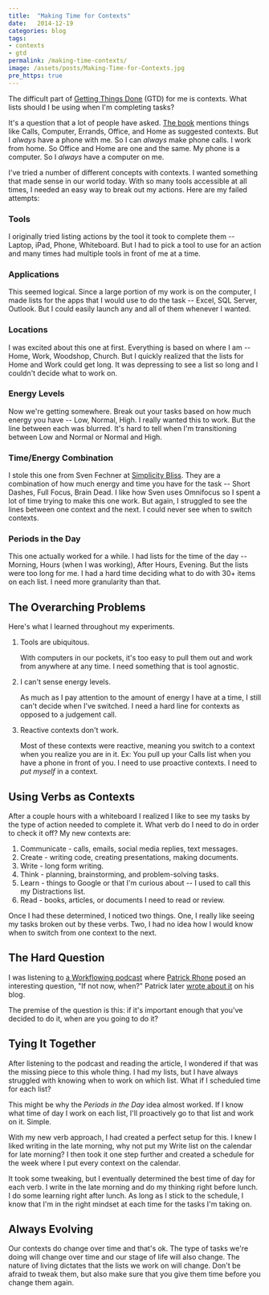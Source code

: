 ```yaml
---
title:  "Making Time for Contexts"
date:   2014-12-19
categories: blog
tags:
- contexts
- gtd
permalink: /making-time-contexts/
image: /assets/posts/Making-Time-for-Contexts.jpg
pre_https: true
---
```


The difficult part of [Getting Things Done](http://joebuhlig.com/getting-things-done-introduction/) (GTD) for me is contexts. What lists should I be using when I'm completing tasks?

<!--more-->

It's a question that a lot of people have asked. [The book](http://www.amazon.com/Getting-Things-Done-Stress-Free-Productivity/dp/0142000280) mentions things like Calls, Computer, Errands, Office, and Home as suggested contexts. But I _always_ have a phone with me. So I can _always_ make phone calls. I work from home. So Office and Home are one and the same. My phone is a computer. So I _always_ have a computer on me.

I've tried a number of different concepts with contexts. I wanted something that made sense in our world today. With so many tools accessible at all times, I needed an easy way to break out my actions. Here are my failed attempts:

### Tools

I originally tried listing actions by the tool it took to complete them -- Laptop, iPad, Phone, Whiteboard. But I had to pick a tool to use for an action and many times had multiple tools in front of me at a time.

### Applications

This seemed logical. Since a large portion of my work is on the computer, I made lists for the apps that I would use to do the task -- Excel, SQL Server, Outlook. But I could easily launch any and all of them whenever I wanted.

### Locations

I was excited about this one at first. Everything is based on where I am -- Home, Work, Woodshop, Church. But I quickly realized that the lists for Home and Work could get long. It was depressing to see a list so long and I couldn't decide what to work on.

### Energy Levels

Now we're getting somewhere. Break out your tasks based on how much energy you have -- Low, Normal, High. I really wanted this to work. But the line between each was blurred. It's hard to tell when I'm transitioning between Low and Normal or Normal and High.

### Time/Energy Combination

I stole this one from Sven Fechner at [Simplicity Bliss](http://simplicitybliss.com/a-fresh-take-on-contexts). They are a combination of how much energy and time you have for the task -- Short Dashes, Full Focus, Brain Dead. I like how Sven uses Omnifocus so I spent a lot of time trying to make this one work. But again, I struggled to see the lines between one context and the next. I could never see when to switch contexts.

### Periods in the Day

This one actually worked for a while. I had lists for the time of the day -- Morning, Hours (when I was working), After Hours, Evening. But the lists were too long for me. I had a hard time deciding what to do with 30+ items on each list. I need more granularity than that.

## The Overarching Problems

Here's what I learned throughout my experiments.

1.  Tools are ubiquitous.

    With computers in our pockets, it's too easy to pull them out and work from anywhere at any time. I need something that is tool agnostic.

2.  I can't sense energy levels.

    As much as I pay attention to the amount of energy I have at a time, I still can't decide when I've switched. I need a hard line for contexts as opposed to a judgement call.

3.  Reactive contexts don't work.

    Most of these contexts were reactive, meaning you switch to a context when you realize you are in it. Ex: You pull up your Calls list when you have a phone in front of you. I need to use proactive contexts. I need to _put myself_ in a context.

## Using Verbs as Contexts

After a couple hours with a whiteboard I realized I like to see my tasks by the type of action needed to complete it. What verb do I need to do in order to check it off? My new contexts are:

1.  Communicate - calls, emails, social media replies, text messages.
2.  Create - writing code, creating presentations, making documents.
3.  Write - long form writing.
4.  Think - planning, brainstorming, and problem-solving tasks.
5.  Learn - things to Google or that I'm curious about -- I used to call this my Distractions list.
6.  Read - books, articles, or documents I need to read or review.

Once I had these determined, I noticed two things. One, I really like seeing my tasks broken out by these verbs. Two, I had no idea how I would know when to switch from one context to the next.

## The Hard Question

I was listening to [a Workflowing podcast](http://5by5.tv/mikesonmics/130) where [Patrick Rhone](http://patrickrhone.com) posed an interesting question, "If not now, when?" Patrick later [wrote about it](http://patrickrhone.com/2014/11/11/a-time-for-things/) on his blog.

The premise of the question is this: if it's important enough that you've decided to do it, when are you going to do it?

## Tying It Together

After listening to the podcast and reading the article, I wondered if that was the missing piece to this whole thing. I had my lists, but I have always struggled with knowing when to work on which list. What if I scheduled time for each list?

This might be why the _Periods in the Day_ idea almost worked. If I know what time of day I work on each list, I'll proactively go to that list and work on it. Simple.

With my new verb approach, I had created a perfect setup for this. I knew I liked writing in the late morning, why not put my Write list on the calendar for late morning? I then took it one step further and created a schedule for the week where I put every context on the calendar.

It took some tweaking, but I eventually determined the best time of day for each verb. I write in the late morning and do my thinking right before lunch. I do some learning right after lunch. As long as I stick to the schedule, I know that I'm in the right mindset at each time for the tasks I'm taking on.

## Always Evolving

Our contexts do change over time and that's ok. The type of tasks we're doing will change over time and our stage of life will also change. The nature of living dictates that the lists we work on will change. Don't be afraid to tweak them, but also make sure that you give them time before you change them again.